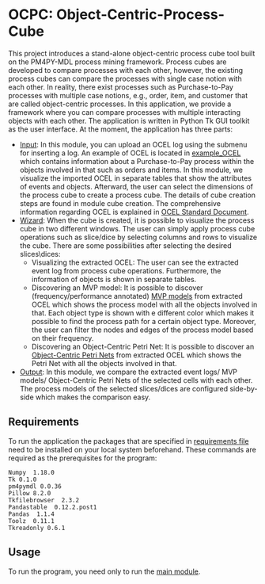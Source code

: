 # OCPC: Object-Centric-Process-Cube

This project introduces a stand-alone object-centric process cube tool built on the PM4PY-MDL process mining framework. Process cubes are developed to compare processes with each other, however, the existing process cubes can compare the processes with single case notion with each other. In reality, there exist processes such as Purchase-to-Pay processes with multiple case notions, e.g., order, item, and customer that are called object-centric processes. In this application, we provide a framework where you can compare processes with multiple interacting objects with each other. The application is written in Python  Tk  GUI  toolkit as the user interface. At the moment, the application has three parts:
- [Input](https://github.com/AnahitaFarhang/object-centric-process-cube/tree/main/input): In this module, you can upload an OCEL log using the submenu for inserting a log. An example of OCEL is located in [example_OCEL](https://github.com/AnahitaFarhang/object-centric-process-cube/tree/main/example_OCEL) which contains information about a Purchase-to-Pay process within the objects involved in that such as orders and items. In this module, we visualize the imported OCEL in separate tables that show the attributes of events and objects. Afterward, the user can select the dimensions of the process cube to create a process cube. The details of cube creation steps are found in module cube creation.  The comprehensive information regarding OCEL is explained in [OCEL Standard Document](http://ocel-standard.org/). 
- [Wizard](https://github.com/AnahitaFarhang/object-centric-process-cube/tree/main/wizard): When the cube is created, it is possible to visualize the process cube in two different windows. The user can simply apply process cube operations such as slice/dice by selecting columns and rows to visualize the cube. There are some possibilities after selecting the desired slices\dices:
    - Visualizing the extracted OCEL: The user can see the extracted event log from process cube operations. Furthermore, the information of objects is shown in separate tables.
    - Discovering an MVP  model: It is possible to discover (frequency/performance annotated) [MVP models](https://arxiv.org/pdf/2001.02562.pdf) from extracted OCEL which shows the process model with all the objects involved in that. Each object type is shown with e different color which makes it possible to find the process path for a certain object type. Moreover, the user can filter the nodes and edges of the process model based on their frequency.
    - Discovering an Object-Centric Petri Net: It is possible to discover an [Object-Centric Petri Nets](https://arxiv.org/pdf/2010.02047.pdf) from extracted OCEL which shows the Petri Net with all the objects involved in that. 
- [Output](https://github.com/AnahitaFarhang/object-centric-process-cube/tree/main/output): In this module,  we compare the extracted event logs/ MVP  models/ Object-Centric Petri Nets of the selected cells with each other. The process models of the selected slices/dices are configured side-by-side which makes the comparison easy.
## Requirements
To run the application the packages that are specified in  [requirements file ](https://github.com/AnahitaFarhang/object-centric-process-cube/blob/main/requirements.txt) need to be installed on your local system beforehand. These commands are required as the prerequisites for the program:
```
Numpy  1.18.0
Tk 0.1.0
pm4pymdl 0.0.36
Pillow 8.2.0
Tkfilebrowser  2.3.2
Pandastable  0.12.2.post1
Pandas  1.1.4
Toolz  0.11.1
Tkreadonly 0.6.1

```

## Usage
To run the program, you need only to run the [main module](https://github.com/AnahitaFarhang/object-centric-process-cube/blob/main/main.py).






